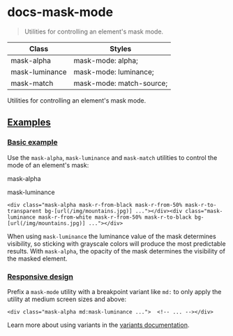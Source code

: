 # docs-mask-mode

> Utilities for controlling an element's mask mode.

| Class          | Styles                   |
| -------------- | ------------------------ |
| mask-alpha     | mask-mode: alpha;        |
| mask-luminance | mask-mode: luminance;    |
| mask-match     | mask-mode: match-source; |

Utilities for controlling an element's mask mode.

## [Examples](#examples)

### [Basic example](#basic-example)

Use the `mask-alpha`, `mask-luminance` and `mask-match` utilities to control the mode of an element's mask:

mask-alpha

mask-luminance

    <div class="mask-alpha mask-r-from-black mask-r-from-50% mask-r-to-transparent bg-[url(/img/mountains.jpg)] ..."></div><div class="mask-luminance mask-r-from-white mask-r-from-50% mask-r-to-black bg-[url(/img/mountains.jpg)] ..."></div>

When using `mask-luminance` the luminance value of the mask determines visibility, so sticking with grayscale colors will produce the most predictable results. With `mask-alpha`, the opacity of the mask determines the visibility of the masked element.

### [Responsive design](#responsive-design)

Prefix a `mask-mode` utility with a breakpoint variant like `md:` to only apply the utility at medium screen sizes and above:

    <div class="mask-alpha md:mask-luminance ...">  <!-- ... --></div>

Learn more about using variants in the [variants documentation](/docs/hover-focus-and-other-states).
